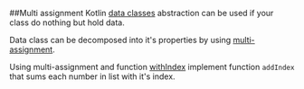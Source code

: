 ##Multi assignment
Kotlin [data classes](http://kotlinlang.org/docs/reference/data-classes.html) abstraction can be used if your class
do nothing but hold data.

Data class can be decomposed into it's properties by using
[multi-assignment](http://kotlinlang.org/docs/reference/multi-declarations.html#multi-declarations).

Using multi-assignment and function [withIndex](http://kotlinlang.org/api/latest/jvm/stdlib/kotlin/with-index.html)
implement function `addIndex` that sums each number in list with it's index.